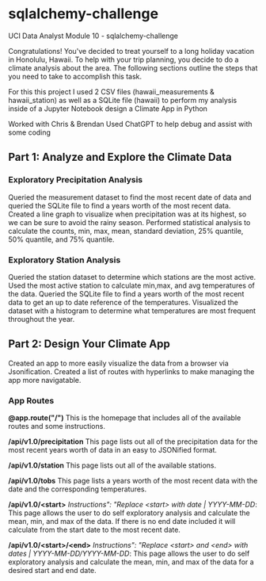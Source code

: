 # sqlalchemy-challenge
UCI Data Analyst Module 10 - sqlalchemy-challenge

Congratulations! You've decided to treat yourself to a long holiday vacation in Honolulu, Hawaii. To help with your trip planning, you decide to do a climate analysis about the area. The following sections outline the steps that you need to take to accomplish this task.

For this this project I used 2 CSV files (hawaii_measurements & hawaii_station) as well as a SQLite file (hawaii) to perform my analysis inside of a Jupyter Notebook design a Climate App in Python 

Worked with Chris & Brendan
Used ChatGPT to help debug and assist with some coding

## Part 1: Analyze and Explore the Climate Data

### Exploratory Precipitation Analysis

Queried the measurement dataset to find the most recent date of data and queried the SQLite file to find a years worth of the most recent data. Created a line graph to visualize when precipitation was at its highest, so we can be sure to avoid the rainy season. Performed statistical analysis to calculate the counts, min, max, mean, standard deviation, 25% quantile, 50% quantile, and 75% quantile.

### Exploratory Station Analysis

Queried the station dataset to determine which stations are the most active. Used the most active station to calculate min,max, and avg temperatures of the data. Queried the SQLite file to find a years worth of the most recent data to get an up to date reference of the temperatures. Visualized the dataset with a histogram to determine what temperatures are most frequent throughout the year. 

## Part 2: Design Your Climate App

Created an app to more easily visualize the data from a browser via Jsonification. Created a list of routes with hyperlinks to make managing the app more navigatable.

### App Routes

**@app.route("/")**
This is the homepage that includes all of the available routes and some instructions.

**/api/v1.0/precipitation**
This page lists out all of the precipitation data for the most recent years worth of data in an easy to JSONified format.

**/api/v1.0/station**
This page lists out all of the available stations.

**/api/v1.0/tobs**
This page lists a years worth of the most recent data with the date and the corresponding temperatures.

**/api/v1.0/&lt;start&gt;**
_Instructions": "Replace &lt;start&gt; with date | YYYY-MM-DD_:
This page allows the user to do self exploratory analysis and calculate the mean, min, and max of the data. If there is no end date included it will calculate from the start date to the most recent date.

**/api/v1.0/&lt;start&gt;/&lt;end&gt;**
_Instructions": "Replace &lt;start&gt; and &lt;end&gt; with dates | YYYY-MM-DD/YYYY-MM-DD_:
This page allows the user to do self exploratory analysis and calculate the mean, min, and max of the data for a desired start and end date. 
